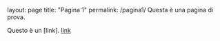 layout: page
title: "Pagina 1"
permalink: /pagina1/
Questa è una pagina di prova.

Questo è un [link].
[link](https://it.wikipedia.org/wiki/Pagina_principale)
